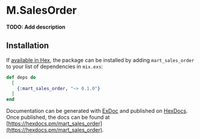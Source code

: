 # M.SalesOrder

**TODO: Add description**

## Installation

If [available in Hex](https://hex.pm/docs/publish), the package can be installed
by adding `mart_sales_order` to your list of dependencies in `mix.exs`:

```elixir
def deps do
  [
    {:mart_sales_order, "~> 0.1.0"}
  ]
end
```

Documentation can be generated with [ExDoc](https://github.com/elixir-lang/ex_doc)
and published on [HexDocs](https://hexdocs.pm). Once published, the docs can
be found at [https://hexdocs.pm/mart_sales_order](https://hexdocs.pm/mart_sales_order).

